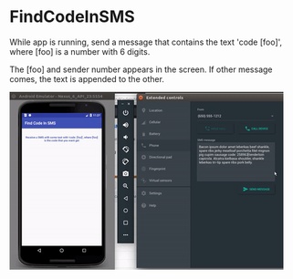 # FindCodeInSMS

While app is running, send a message that contains the text 'code [foo]', where [foo] is a number with 6 digits.

The [foo] and sender number appears in the screen. If other message comes, the text is appended to the other.

![alt tag](https://github.com/MadeInLabs/FindCodeInSMS/blob/master/findCodeInSMS.gif)
